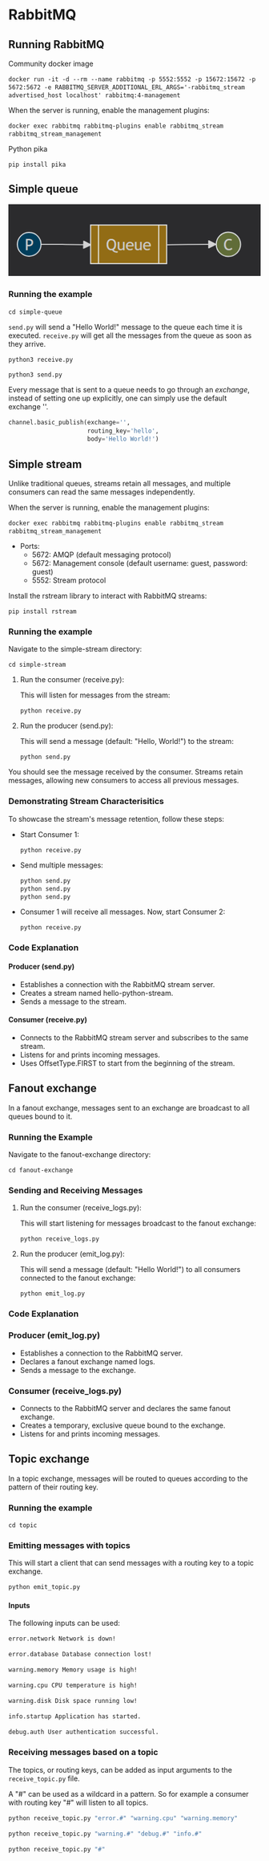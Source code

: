 # RabbitMQ

## Running RabbitMQ

Community docker image

```
docker run -it -d --rm --name rabbitmq -p 5552:5552 -p 15672:15672 -p 5672:5672 -e RABBITMQ_SERVER_ADDITIONAL_ERL_ARGS='-rabbitmq_stream advertised_host localhost' rabbitmq:4-management
```

When the server is running, enable the management plugins:

```
docker exec rabbitmq rabbitmq-plugins enable rabbitmq_stream rabbitmq_stream_management 
```

Python pika

```
pip install pika
```

## Simple queue

![Simple queue](doc/queue.png)

### Running the example

```
cd simple-queue
```

`send.py` will send a "Hello World!" message to the queue each time it is executed. `receive.py` will get all the messages from the queue as soon as they arrive.

```
python3 receive.py
```

```
python3 send.py
```

Every message that is sent to a queue needs to go through an *exchange*, instead of setting one up explicitly, one can simply use the default exchange ''.

```python
channel.basic_publish(exchange='',
                      routing_key='hello',
                      body='Hello World!')
```

## Simple stream

Unlike traditional queues, streams retain all messages, and multiple consumers can read the same messages independently.

When the server is running, enable the management plugins:

```
docker exec rabbitmq rabbitmq-plugins enable rabbitmq_stream rabbitmq_stream_management 
```

* Ports:
    * 5672: AMQP (default messaging protocol)
    * 5672: Management console (default username: guest, password: guest)
    * 5552: Stream protocol

Install the rstream library to interact with RabbitMQ streams:

```
pip install rstream
```

### Running the example

Navigate to the simple-stream directory:

```
cd simple-stream
```

1. Run the consumer (receive.py):

    This will listen for messages from the stream:

    ```
    python receive.py
    ```

2. Run the producer (send.py):

    This will send a message (default: "Hello, World!") to the stream:

    ```
    python send.py
    ```

You should see the message received by the consumer. Streams retain messages, allowing new consumers to access all previous messages.

### Demonstrating Stream Characterisitics

To showcase the stream's message retention, follow these steps:

* Start Consumer 1:

    ```
    python receive.py
    ```

* Send multiple messages:

    ```
    python send.py
    python send.py
    python send.py
    ```

* Consumer 1 will receive all messages. Now, start Consumer 2:

    ```
    python receive.py
    ```

### Code Explanation

#### Producer (send.py)
* Establishes a connection with the RabbitMQ stream server.
* Creates a stream named hello-python-stream.
* Sends a message to the stream.

#### Consumer (receive.py)
* Connects to the RabbitMQ stream server and subscribes to the same stream.
* Listens for and prints incoming messages.
* Uses OffsetType.FIRST to start from the beginning of the stream.

## Fanout exchange

In a fanout exchange, messages sent to an exchange are broadcast to all queues bound to it.

### Running the Example

Navigate to the fanout-exchange directory:

```
cd fanout-exchange
```

### Sending and Receiving Messages

1. Run the consumer (receive_logs.py):

    This will start listening for messages broadcast to the fanout exchange:

    ```
    python receive_logs.py
    ```

2. Run the producer (emit_log.py):

    This will send a message (default: "Hello World!") to all consumers connected to the fanout exchange:

    ```
    python emit_log.py
    ```

### Code Explanation

### Producer (emit_log.py)
* Establishes a connection to the RabbitMQ server.
* Declares a fanout exchange named logs.
* Sends a message to the exchange.

### Consumer (receive_logs.py)
* Connects to the RabbitMQ server and declares the same fanout exchange.
* Creates a temporary, exclusive queue bound to the exchange.
* Listens for and prints incoming messages.

## Topic exchange

In a topic exchange, messages will be routed to queues according to the pattern of their routing key.

### Running the example

```
cd topic
```

### Emitting messages with topics

This will start a client that can send messages with a routing key to a topic exchange.

```bash
python emit_topic.py
```

#### Inputs

The following inputs can be used: 

```bash
error.network Network is down!
```
```bash
error.database Database connection lost!
```
```bash
warning.memory Memory usage is high!
```
```bash
warning.cpu CPU temperature is high!
```
```bash
warning.disk Disk space running low!
```
```bash
info.startup Application has started.
```
```bash
debug.auth User authentication successful.
```

### Receiving messages based on a topic

The topics, or routing keys, can be added as input arguments to the `receive_topic.py` file.

A "#" can be used as a wildcard in a pattern. So for example a consumer with routing key "#" will listen to all topics.

```bash
python receive_topic.py "error.#" "warning.cpu" "warning.memory"
```

```bash
python receive_topic.py "warning.#" "debug.#" "info.#"
```

```bash
python receive_topic.py "#"
```